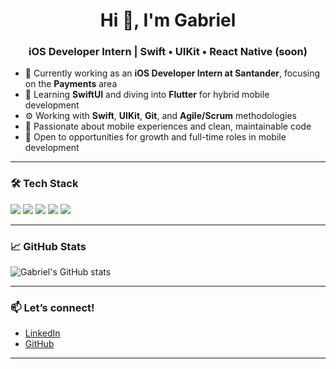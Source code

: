 <h1 align="center">Hi 👋, I'm Gabriel</h1>
<h3 align="center">iOS Developer Intern | Swift • UIKit • React Native (soon)</h3>

- 🔭 Currently working as an **iOS Developer Intern at Santander**, focusing on the **Payments** area  
- 🧠 Learning **SwiftUI** and diving into **Flutter** for hybrid mobile development  
- ⚙️ Working with **Swift**, **UIKit**, **Git**, and **Agile/Scrum** methodologies  
- 🎯 Passionate about mobile experiences and clean, maintainable code  
- 👀 Open to opportunities for growth and full-time roles in mobile development

---

### 🛠️ Tech Stack

<p align="left">
  <img src="https://img.shields.io/badge/Swift-E34F26?style=for-the-badge&logo=swift&logoColor=white" />
  <img src="https://img.shields.io/badge/UIKit-000000?style=for-the-badge&logo=apple&logoColor=white" />
  <img src="https://img.shields.io/badge/Git-F05032?style=for-the-badge&logo=git&logoColor=white" />
  <img src="https://img.shields.io/badge/Flutter-02569B?style=for-the-badge&logo=flutter&logoColor=white" />
  <img src="https://img.shields.io/badge/SwiftUI-222222?style=for-the-badge&logo=swift&logoColor=white" />
</p>

---

### 📈 GitHub Stats

<p align="left">
  <img src="https://github-readme-stats.vercel.app/api?username=GbrDev0ps&show_icons=true&theme=react&hide_title=true&count_private=true&hide=prs" alt="Gabriel's GitHub stats" />
</p>

---

### 📫 Let’s connect!

- [LinkedIn](https://www.linkedin.com/in/gabriel-martins-214121235/)
- [GitHub](https://github.com/GbrDev0ps)

---
